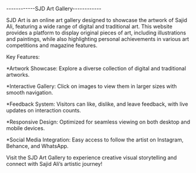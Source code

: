 ------------SJD Art Gallery------------

SJD Art is an online art gallery designed to showcase the artwork of Sajid Ali, featuring a wide range of digital and traditional art. 
This website provides a platform to display original pieces of art, including illustrations and paintings, 
while also highlighting personal achievements in various art competitions and magazine features.

Key Features:

*Artwork Showcase: 
          Explore a diverse collection of digital and traditional artworks.
          
*Interactive Gallery: 
          Click on images to view them in larger sizes with smooth navigation.
          
*Feedback System: 
          Visitors can like, dislike, and leave feedback, with live updates on interaction counts.
          
*Responsive Design: 
          Optimized for seamless viewing on both desktop and mobile devices.
          
*Social Media Integration: 
          Easy access to follow the artist on Instagram, Behance, and WhatsApp.

          
Visit the SJD Art Gallery to experience creative visual storytelling and connect with Sajid Ali’s artistic journey!
